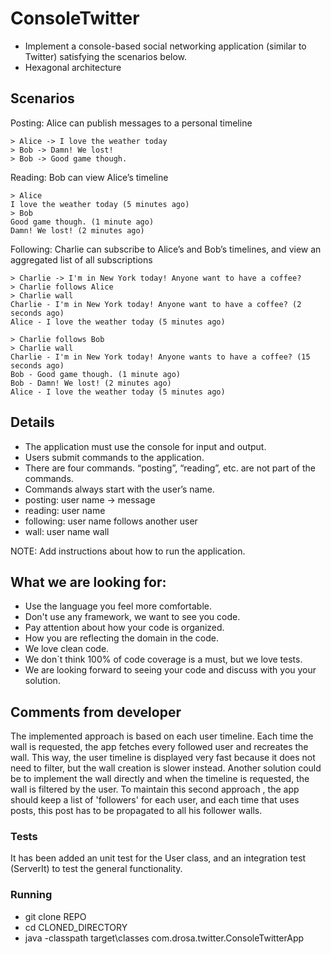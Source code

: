 
ConsoleTwitter 
========================

* Implement a console-based social networking application (similar to Twitter) satisfying the scenarios below.
* Hexagonal architecture

<h2>Scenarios</h2>

 Posting: Alice can publish messages to a personal timeline
 
```
> Alice -> I love the weather today
> Bob -> Damn! We lost!
> Bob -> Good game though.
```
 Reading: Bob can view Alice’s timeline
 
```
> Alice
I love the weather today (5 minutes ago)
> Bob
Good game though. (1 minute ago)
Damn! We lost! (2 minutes ago)
```

 Following: Charlie can subscribe to Alice’s and Bob’s timelines, and view an aggregated list of all subscriptions
 
```
> Charlie -> I'm in New York today! Anyone want to have a coffee?
> Charlie follows Alice
> Charlie wall
Charlie - I'm in New York today! Anyone want to have a coffee? (2 seconds ago)
Alice - I love the weather today (5 minutes ago)

> Charlie follows Bob
> Charlie wall
Charlie - I'm in New York today! Anyone wants to have a coffee? (15 seconds ago)
Bob - Good game though. (1 minute ago)
Bob - Damn! We lost! (2 minutes ago)
Alice - I love the weather today (5 minutes ago)
```

<h2>Details</h2>

* The application must use the console for input and output.
* Users submit commands to the application. 
* There are four commands. “posting”, “reading”, etc. are not part of the commands.
* Commands always start with the user’s name.
* posting: user name -> message
* reading: user name
* following: user name follows another user
* wall: user name wall 

NOTE: Add instructions about how to run the application.

<h2>What we are looking for: </h2>

* Use the language you feel more comfortable.
* Don't use any framework, we want to see you code.
* Pay attention about how your code is organized.
* How you are reflecting the domain in the code.
* We love clean code.
* We don`t think 100% of code coverage is a must, but we love tests.
* We are looking forward to seeing your code and discuss with you your solution.

<h2>Comments from developer </h2>
The implemented approach is based on each user timeline. Each time the wall is requested, the app fetches
every followed user and recreates the wall. This way, the user timeline is displayed very fast because it
does not need to filter, but the wall creation is slower instead. Another solution could be to implement the
wall directly and when the timeline is requested, the wall is filtered by the user. To maintain this second approach
, the app should keep a list of 'followers' for each user, and each time that uses posts, this post has to be
propagated to all his follower walls.

<h3> Tests </h3>
It has been added an unit test for the User class, and an integration test (ServerIt) to test the general functionality.

<h3> Running </h3>

* git clone REPO
* cd CLONED_DIRECTORY
* java -classpath target\classes com.drosa.twitter.ConsoleTwitterApp
